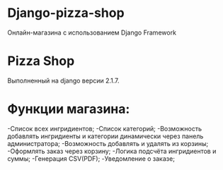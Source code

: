 # Django-pizza-shop
Онлайн-магазина с использованием Django Framework 
# Pizza Shop
  Выполненный на django версии 2.1.7.
# Функции магазина:
-Список всех ингридиентов;
-Список категорий;
-Возможность добавлять ингридиенты и категории динамически через панель администратора;
-Возможность добавлять и удалять из корзины;
-Оформлять заказ через корзину;
-Логика подсчёта ингридиентов и суммы;
-Генерация CSV(PDF);
-Уведомление о заказе;


